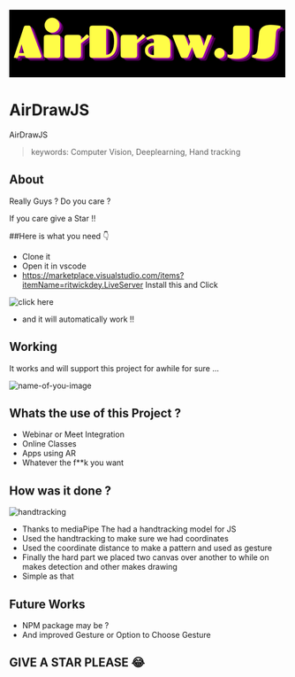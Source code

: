 ![click here](https://github.com/badboysm890/AirDrawJS/blob/main/rsz_airdraw_js.png)

# AirDrawJS

AirDrawJS
 
> keywords: Computer Vision, Deeplearning, Hand tracking


## About 

Really Guys ? Do you care ?

If you care give a Star !!

##Here is what you need 👇

+ Clone it
+ Open it in vscode
+ https://marketplace.visualstudio.com/items?itemName=ritwickdey.LiveServer Install this and Click 

![click here](https://raw.githubusercontent.com/ritwickdey/vscode-live-server/master/images/Screenshot/vscode-live-server-statusbar-3.jpg)

+ and it will automatically work !!

## Working

It works and will support this project for awhile for sure ...

![name-of-you-image](https://github.com/badboysm890/AirDrawJS/blob/main/Screenshot%202021-06-19%20at%2021-51-00%20Screenshot.png)

## Whats the use of this Project ?

+ Webinar or Meet Integration
+ Online Classes
+ Apps using AR
+ Whatever the f**k you want


## How was it done ?

![handtracking](https://github.com/badboysm890/ML_Scratch_Surface/raw/master/Screenshot%202021-06-19%20at%2021-34-30%20hand_tracking_3d_android_gpu%20gif%20(GIF%20Image%2C%20300%20%C3%97%20564%20pixels).png)

+ Thanks to mediaPipe The had a handtracking model for JS 
+ Used the handtracking to make sure we had coordinates
+ Used the coordinate distance to make a pattern and used as gesture
+ Finally the hard part we placed two canvas over another to while on makes detection and other makes drawing 
+ Simple as that


## Future Works

+ NPM package may be ?
+ And improved Gesture or Option to Choose Gesture


## GIVE A STAR PLEASE 😂
